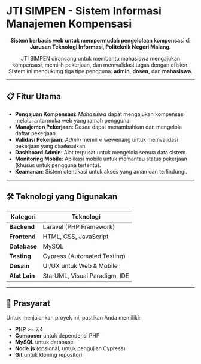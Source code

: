 # JTI SIMPEN - Sistem Informasi Manajemen Kompensasi

<p align="center">
  <strong>Sistem berbasis web untuk mempermudah pengelolaan kompensasi di Jurusan Teknologi Informasi, Politeknik Negeri Malang.</strong>
</p>

<p align="center">
  JTI SIMPEN dirancang untuk membantu mahasiswa mengajukan kompensasi, memilih pekerjaan, dan memvalidasi tugas dengan efisien. Sistem ini mendukung tiga tipe pengguna: <b>admin</b>, <b>dosen</b>, dan <b>mahasiswa</b>.
</p>

---

## 📋 Fitur Utama

- **Pengajuan Kompensasi**: *Mahasiswa* dapat mengajukan kompensasi melalui antarmuka web yang ramah pengguna.
- **Manajemen Pekerjaan**: *Dosen* dapat menambahkan dan mengelola daftar pekerjaan.
- **Validasi Pekerjaan**: *Admin* memiliki wewenang untuk memvalidasi pekerjaan yang diselesaikan.
- **Dashboard Admin**: Alat terpusat untuk mengelola semua data sistem.
- **Monitoring Mobile**: Aplikasi mobile untuk memantau status pekerjaan (khusus untuk pengguna tertentu).
- **Keamanan**: Sistem otentikasi untuk akses yang aman dan terlindungi.

---

## 🛠 Teknologi yang Digunakan

| Kategori         | Teknologi                     |
|------------------|-------------------------------|
| **Backend**      | Laravel (PHP Framework)       |
| **Frontend**     | HTML, CSS, JavaScript         |
| **Database**     | MySQL                        |
| **Testing**      | Cypress (Automated Testing)   |
| **Desain**       | UI/UX untuk Web & Mobile      |
| **Alat Lain**    | StarUML, Visual Paradigm, IDE |

---

## 🚀 Prasyarat

Untuk menjalankan proyek ini, pastikan Anda memiliki:
- **PHP** >= 7.4
- **Composer** untuk dependensi PHP
- **MySQL** untuk database
- **Node.js** (opsional, untuk pengujian Cypress)
- **Git** untuk kloning repositori

